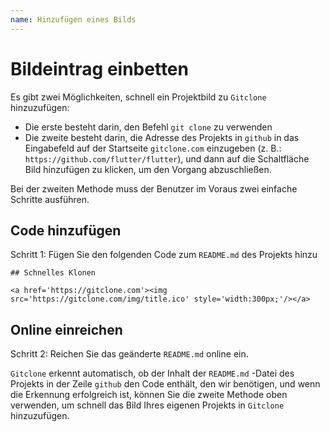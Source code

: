 ```yaml
---
name: Hinzufügen eines Bilds
---
```


# Bildeintrag einbetten
Es gibt zwei Möglichkeiten, schnell ein Projektbild zu `Gitclone` hinzuzufügen:

+ Die erste besteht darin, den Befehl `git clone` zu verwenden
+ Die zweite besteht darin, die Adresse des Projekts in `github` in das Eingabefeld auf der Startseite `gitclone.com` einzugeben (z. B.: `https://github.com/flutter/flutter`), und dann auf die Schaltfläche Bild hinzufügen zu klicken, um den Vorgang abzuschließen.

Bei der zweiten Methode muss der Benutzer im Voraus zwei einfache Schritte ausführen.

## Code hinzufügen
Schritt 1: Fügen Sie den folgenden Code zum `README.md` des Projekts hinzu
```shell
## Schnelles Klonen

<a href='https://gitclone.com'><img src='https://gitclone.com/img/title.ico' style='width:300px;'/></a>
```

## Online einreichen
Schritt 2: Reichen Sie das geänderte `README.md` online ein.

`Gitclone` erkennt automatisch, ob der Inhalt der `README.md` -Datei des Projekts in der Zeile `github` den Code enthält, den wir benötigen, und wenn die Erkennung erfolgreich ist, können Sie die zweite Methode oben verwenden, um schnell das Bild Ihres eigenen Projekts in `Gitclone` hinzuzufügen.